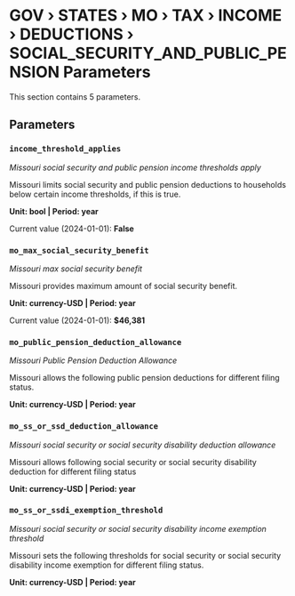# GOV › STATES › MO › TAX › INCOME › DEDUCTIONS › SOCIAL_SECURITY_AND_PUBLIC_PENSION Parameters

This section contains 5 parameters.

## Parameters

### `income_threshold_applies`
*Missouri social security and public pension income thresholds apply*

Missouri limits social security and public pension deductions to households below certain income thresholds, if this is true.

**Unit: bool | Period: year**

Current value (2024-01-01): **False**


### `mo_max_social_security_benefit`
*Missouri max social security benefit*

Missouri provides maximum amount of social security benefit.

**Unit: currency-USD | Period: year**

Current value (2024-01-01): **$46,381**


### `mo_public_pension_deduction_allowance`
*Missouri Public Pension Deduction Allowance*

Missouri allows the following public pension deductions for different filing status.

**Unit: currency-USD | Period: year**


### `mo_ss_or_ssd_deduction_allowance`
*Missouri social security or social security disability deduction allowance*

Missouri allows following social security or social security disability deduction for different filing status

**Unit: currency-USD | Period: year**


### `mo_ss_or_ssdi_exemption_threshold`
*Missouri social security or social security disability income exemption threshold*

Missouri sets the following thresholds for social security or social security disability income exemption for different filing status.

**Unit: currency-USD | Period: year**


